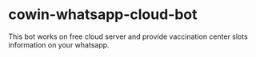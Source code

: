 # cowin-whatsapp-cloud-bot
This bot works on free cloud server and provide vaccination center slots information on your whatsapp.
